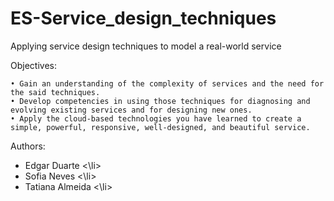 # ES-Service_design_techniques
Applying service design techniques to model a real-world service


Objectives:

    • Gain an understanding of the complexity of services and the need for the said techniques.
    • Develop competencies in using those techniques for diagnosing and evolving existing services and for designing new ones. 
    • Apply the cloud-based technologies you have learned to create a simple, powerful, responsive, well-designed, and beautiful service.

Authors:
    <ul>
    <li> Edgar Duarte <\li>
    <li> Sofia Neves <\li>
    <li> Tatiana Almeida <\li>
    </ul>
